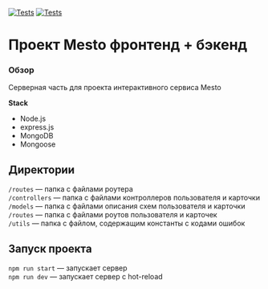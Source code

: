 [![Tests](../../actions/workflows/tests-13-sprint.yml/badge.svg)](../../actions/workflows/tests-13-sprint.yml) [![Tests](../../actions/workflows/tests-14-sprint.yml/badge.svg)](../../actions/workflows/tests-14-sprint.yml)
# Проект Mesto фронтенд + бэкенд

### Обзор

Серверная часть для проекта интерактивного сервиса Mesto

**Stack**

* Node.js
* express.js
* MongoDB
* Mongoose

## Директории

`/routes` — папка с файлами роутера  
`/controllers` — папка с файлами контроллеров пользователя и карточки   
`/models` — папка с файлами описания схем пользователя и карточки   
`/routes` — папка с файлами роутов пользователя и карточек   
`/utils` — папка с файлом, содержащим константы с кодами ошибок


## Запуск проекта

`npm run start` — запускает сервер   
`npm run dev` — запускает сервер с hot-reload
